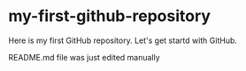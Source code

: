 # my-first-github-repository
Here is my first GitHub repository. Let's get startd with GitHub.

README.md file was just edited manually
